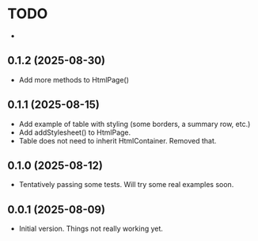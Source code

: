 
# TODO
- 

## 0.1.2 (2025-08-30)
- Add more methods to HtmlPage()

## 0.1.1 (2025-08-15)
- Add example of table with styling (some borders, a summary row, etc.)
- Add addStylesheet() to HtmlPage.
- Table does not need to inherit HtmlContainer.  Removed that. 

## 0.1.0 (2025-08-12)
- Tentatively passing some tests.  Will try some real examples soon.

## 0.0.1 (2025-08-09)
- Initial version.  Things not really working yet.
